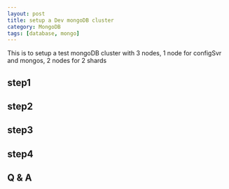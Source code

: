 ```yaml
---
layout: post
title: setup a Dev mongoDB cluster 
category: MongoDB 
tags: [database, mongo]
---
```


<div class="message">
  This is to setup a test mongoDB cluster with 3 nodes, 1 node for configSvr and mongos, 2 nodes for 2 shards
</div>

## step1 

## step2 

## step3 

## step4 

## Q & A 
